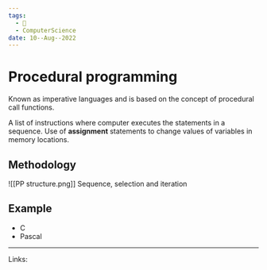 ```yaml
---
tags:
  - 🌱
  - ComputerScience 
date: 10--Aug--2022
---
```


# Procedural programming

Known as imperative languages and is based on the concept of procedural call functions.

A list of instructions where computer executes the statements in a sequence. Use of **assignment** statements to change values of variables in memory locations.

## Methodology

![[PP structure.png]]
Sequence, selection and iteration

## Example

- C
- Pascal

---
Links: 